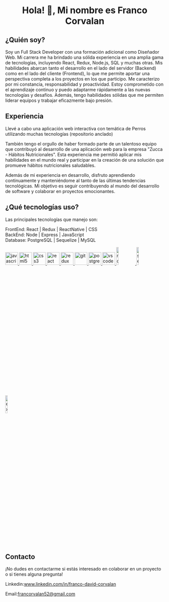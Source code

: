 
<h1 align="center">Hola! 👋, Mi nombre es Franco Corvalan</h1>

## ¿Quién soy? 
Soy un Full Stack Developer con una formación adicional como Diseñador Web. Mi carrera me ha brindado una sólida experiencia en una amplia gama de tecnologías, incluyendo React, Redux, Node.js, SQL y muchas otras. Mis habilidades abarcan tanto el desarrollo en el lado del servidor (Backend) como en el lado del cliente (Frontend), lo que me permite aportar una perspectiva completa a los proyectos en los que participo.
Me caracterizo por mi constancia, responsabilidad y proactividad. Estoy comprometido con el aprendizaje continuo y puedo adaptarme rápidamente a las nuevas tecnologías y desafíos. Además, tengo habilidades sólidas que me permiten liderar equipos y trabajar eficazmente bajo presión.

 ## Experiencia
Llevé a cabo una aplicación web interactiva con temática de Perros utilizando muchas tecnologías (repositorio anclado)

También tengo el orgullo de haber formado parte de un talentoso equipo que contribuyó al desarrollo de una aplicación web para la empresa "Zucca - Hábitos Nutricionales". Esta experiencia me permitió aplicar mis habilidades en el mundo real y participar en la creación de una solución que promueve hábitos nutricionales saludables.

Además de mi experiencia en desarrollo, disfruto aprendiendo continuamente y manteniéndome al tanto de las últimas tendencias tecnológicas. Mi objetivo es seguir contribuyendo al mundo del desarrollo de software y colaborar en proyectos emocionantes.

## ¿Qué tecnologías uso? 
Las principales tecnologías que manejo son: 
<p>
  FrontEnd: React | Redux | ReactNative | CSS  <br>
  BackEnd: Node | Express | JavaScript <br>
  Database: PostgreSQL | Sequelize | MySQL
</p>
<p align="left">  
<a href="https://developer.mozilla.org/en-US/docs/Web/JavaScript" target="_blank"><img src="https://upload.wikimedia.org/wikipedia/commons/thumb/9/99/Unofficial_JavaScript_logo_2.svg/1024px-Unofficial_JavaScript_logo_2.svg.png" alt="javascript" width="40" height="40"/> </a> 
<a href="https://www.w3.org/html/" target="_blank"><img src="https://upload.wikimedia.org/wikipedia/commons/thumb/3/38/HTML5_Badge.svg/600px-HTML5_Badge.svg.png" alt="html5" width="40" height="40"/> </a>
<a href="https://www.w3schools.com/css/" target="_blank"> <img src="https://cdn4.iconfinder.com/data/icons/social-media-logos-6/512/121-css3-512.png" alt="css3" width="40" height="40"/> </a>
<a href="https://reactjs.org/" target="_blank"> <img src="https://seeklogo.com/images/R/react-logo-7B3CE81517-seeklogo.com.png" alt="react" width="40" height="40"/> </a>
<a href="https://redux.js.org" target="_blank"> <img src="https://seeklogo.com/images/R/redux-logo-9CA6836C12-seeklogo.com.png" alt="redux" width="40" height="40"/> </a>
<a href="https://git-scm.com/" target="_blank"> <img src="https://www.vectorlogo.zone/logos/git-scm/git-scm-icon.svg" alt="git" width="40" height="40"/> </a>
<a href="https://www.postgresql.org" target="_blank"> <img src="https://upload.wikimedia.org/wikipedia/commons/thumb/2/29/Postgresql_elephant.svg/1200px-Postgresql_elephant.svg.png" alt="postgresql" width="40" height="40"/> </a>  
<a href="https://code.visualstudio.com" target="_blank"> <img src="https://img.icons8.com/fluency/48/000000/visual-studio-code-2019.png" alt="vscode" width="40" height="40"/> </a>
<a href="https://nodejs.org" target="_blank"> <img src="https://cdn.pixabay.com/photo/2015/04/23/17/41/node-js-736399_960_720.png" alt="nodejs" width="12%"/> </a>
<a href="https://sequelize.org" target="_blank"> <img src="https://www.vectorlogo.zone/logos/sequelizejs/sequelizejs-ar21.svg" alt="sequelize" width="12%"/> </a>
<a href="https://expressjs.com" target="_blank"> <img src="https://i.cloudup.com/zfY6lL7eFa-3000x3000.png" alt="express" width="12%"/> </a> 

## Contacto
¡No dudes en contactarme si estás interesado en colaborar en un proyecto o si tienes alguna pregunta!

Linkedin:www.linkedin.com/in/franco-david-corvalan

Email:francorvalan52@gmail.com

</div>


<!---
Franco-Corvalan/Franco-Corvalan is a ✨ special ✨ repository because its `README.md` (this file) appears on your GitHub profile.
You can click the Preview link to take a look at your changes.
--->
